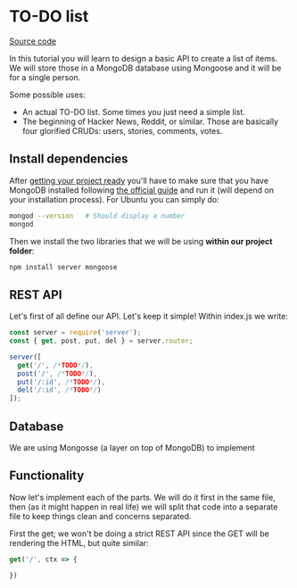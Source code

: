 # TO-DO list

<a class="button" href="https://github.com/franciscop/server-tutorial-todo">Source code</a>

In this tutorial you will learn to design a basic API to create a list of items. We will store those in a MongoDB database using Mongoose and it will be for a single person.

Some possible uses:

- An actual TO-DO list. Some times you just need a simple list.
- The beginning of Hacker News, Reddit, or similar. Those are basically four glorified CRUDs: users, stories, comments, votes.



## Install dependencies

After [getting your project ready](/tutorials/getting-started) you'll have to make sure that you have MongoDB installed following [the official guide](https://docs.mongodb.com/manual/administration/install-community/) and run it (will depend on your installation process). For Ubuntu you can simply do:

```bash
mongod --version   # Should display a number
mongod
```

Then we install the two libraries that we will be using **within our project folder**:

```bash
npm install server mongoose
```



## REST API

Let's first of all define our API. Let's keep it simple! Within index.js we write:

```js
const server = require('server');
const { get, post, put, del } = server.router;

server([
  get('/', /*TODO*/),
  post('/', /*TODO*/),
  put('/:id', /*TODO*/),
  del('/:id', /*TODO*/)
]);
```



## Database

We are using Mongosse (a layer on top of MongoDB) to implement



## Functionality

Now let's implement each of the parts. We will do it first in the same file, then (as it might happen in real life) we will split that code into a separate file to keep things clean and concerns separated.

First the get; we won't be doing a strict REST API since the GET will be rendering the HTML, but quite similar:

```js
get('/', ctx => {

})
```
